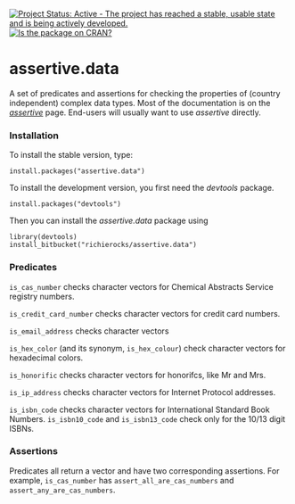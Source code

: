 [![Project Status: Active - The project has reached a stable, usable state and is being actively developed.](http://www.repostatus.org/badges/0.1.0/active.svg)](http://www.repostatus.org/#active)
[![Is the package on CRAN?](http://www.r-pkg.org/badges/version/assertive.data)](http://www.r-pkg.org/pkg/assertive.data)

# assertive.data

A set of predicates and assertions for checking the properties of (country independent) complex data types.  Most of the documentation is on the *[assertive](https://bitbucket.org/richierocks/assertive)* page.  End-users will usually want to use *assertive* directly.


### Installation

To install the stable version, type:

```{r}
install.packages("assertive.data")
```

To install the development version, you first need the *devtools* package.

```{r}
install.packages("devtools")
```

Then you can install the *assertive.data* package using

```{r}
library(devtools)
install_bitbucket("richierocks/assertive.data")
```

### Predicates

`is_cas_number` checks character vectors for Chemical Abstracts Service registry
numbers.

`is_credit_card_number` checks character vectors for credit card numbers.

`is_email_address` checks character vectors 

`is_hex_color` (and its synonym, `is_hex_colour`) check character vectors for
hexadecimal colors.

`is_honorific` checks character vectors for honorifcs, like Mr and Mrs.

`is_ip_address` checks character vectors for Internet Protocol addresses.

`is_isbn_code` checks character vectors for International Standard Book Numbers.
`is_isbn10_code` and `is_isbn13_code` check only for the 10/13 digit ISBNs.

### Assertions

Predicates all return a vector and have two corresponding assertions.  For example,
`is_cas_number` has `assert_all_are_cas_numbers` and `assert_any_are_cas_numbers`.